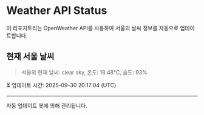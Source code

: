 
# Weather API Status

이 리포지토리는 OpenWeather API를 사용하여 서울의 날씨 정보를 자동으로 업데이트합니다.

## 현재 서울 날씨
> 서울의 현재 날씨: clear sky, 온도: 18.48°C, 습도: 93%

⏳ 업데이트 시간: 2025-09-30 20:17:04 (UTC)

---
자동 업데이트 봇에 의해 관리됩니다.
